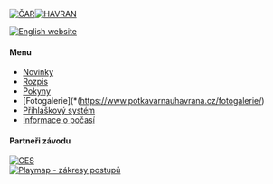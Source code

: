 [![ČAR](/images/car.gif)](http://www.rogaining.cz/)[![HAVRAN](/images/havran.png)](https://www.potkavarnauhavrana.cz/)

[![English website](/images/enflag.png)](/en/)

#### Menu

* [Novinky](/cs/)
* [Rozpis](rozpis.html)
* [Pokyny](/files/pokyny-final.pdf)
* [Fotogalerie](*(https://www.potkavarnauhavrana.cz/fotogalerie/)
* [Přihláškový systém](https://entries.hrob-2021.rogaining.cz/cs/)
* [Informace o počasí](pocasi.html)


#### Partneři závodu
[![CES](/images/ces.jpg)](https://www.ergonomicka.cz/)<BR>
[![Playmap - zákresy postupů](/images/playmap.png)](http://play-map.com/)
